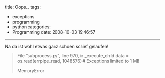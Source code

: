 title: Oops...
tags:
  - exceptions
  - programming
  - python
categories:
  - Programming
date: 2008-10-03 19:46:57
---

Na da ist wohl etwas ganz schoen schief gelaufen!
> File "subprocess.py", line 970, in _execute_child
> data = os.read(errpipe_read, 1048576) # Exceptions limited to 1 MB
> 
> MemoryError
